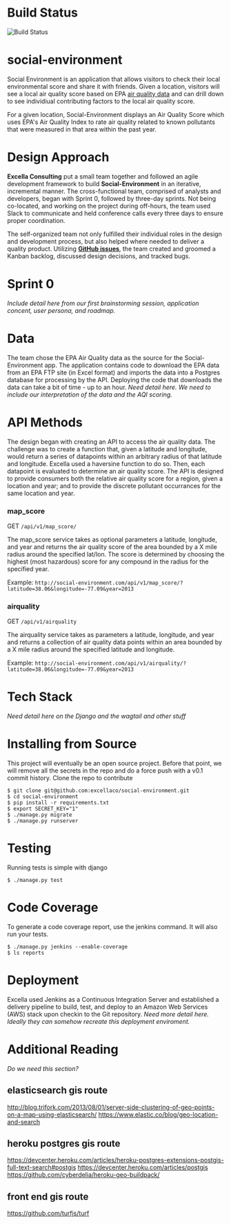 Build Status
===
![Build Status](http://54.86.137.240/jenkins/buildStatus/icon?job=social-environment)

# social-environment

Social Environment is an application that allows visitors to check their local environmental score and share it with friends.  Given a location, visitors will see a local air quality score based on EPA <a href="http://www3.epa.gov/airdata/ad_basic.html">air quality data</a> and can drill down to see individiual contributing factors to the local air quality score.

For a given location, Social-Environment displays an Air Quality Score which uses EPA's Air Quality Index to rate air quality related to known pollutants that were measured in that area within the past year.


Design Approach
===
**Excella Consulting** put a small team together and followed an agile development framework to build **Social-Environment** in an iterative, incremental manner. The cross-functional team, comprised of analysts and developers, began with Sprint 0, followed by three-day sprints. Not being co-located, and working on the project during off-hours, the team used Slack to communicate and held conference calls every three days to ensure proper coordination.

The self-organized team not only fulfilled their individual roles in the design and development process, but also helped where needed to deliver a quality product. Utilizing **[GitHub issues](https://github.com/excellaco/social-environment/issues)**, the team created and groomed a Kanban backlog, discussed design decisions, and tracked bugs.


Sprint 0
===
*Include detail here from our first brainstorming session, application concent, user persona, and roadmap.*


Data
===
The team chose the EPA Air Quality data as the source for the Social-Environment app.  The application contains code to download the EPA data from an EPA FTP site (in Excel format) and imports the data into a Postgres database for processing by the API.  Deploying the code that downloads the data can take a bit of time - up to an hour.  *Need detail here.  We need to include our interpretation of the data and the AQI scoring.*

API Methods
===
The design began with creating an API to access the air quality data.  The challenge was to create a function that, given a latitude and longitude, would return a series of datapoints within an arbitrary radius of that latitude and longitude.  Excella used a haversine function to do so.  Then, each datapoint is evaluated to determine an air quality score.  The API is designed to provide consumers both the relative air quality score for a region, given a location and year; and to provide the discrete pollutant occurrances for the same location and year.


### map_score
GET `/api/v1/map_score/`

The map_score service takes as optional parameters a latitude, longitude, and year and returns the air quality score of the area bounded by a X mile radius around the specified lat/lon.  The score is determined by choosing the highest (most hazardous) score for any compound in the radius for the specified year.

Example: `http://social-environment.com/api/v1/map_score/?latitude=38.06&longitude=-77.09&year=2013`

### airquality
GET `/api/v1/airquality`

The airquality service takes as parameters a latitude, longitude, and year and returns a collection of air quality data points within an area bounded by a X mile radius around the specified latitude and longitude.

Example: `http://social-environment.com/api/v1/airquality/?latitude=38.06&longitude=-77.09&year=2013`


Tech Stack
===
*Need detail here on the Django and the wagtail and other stuff*


Installing from Source
===

This project will eventually be an open source project. Before that point, we will remove all the secrets in the repo and do a force push with a v0.1 commit history. Clone the repo to contribute

    $ git clone git@github.com:excellaco/social-environment.git
    $ cd social-environment
    $ pip install -r requirements.txt
    $ export SECRET_KEY="1"
    $ ./manage.py migrate
    $ ./manage.py runserver


Testing
===
Running tests is simple with django

    $ ./manage.py test
    
Code Coverage
===
To generate a code coverage report, use the jenkins command. It will also run your tests. 

    $ ./manage.py jenkins --enable-coverage
    $ ls reports



Deployment
===
Excella used Jenkins as a Continuous Integration Server and established a delivery pipeline to build, test, and deploy to an Amazon Web Services (AWS) stack upon checkin to the Git repository.  *Need more detail here.  Ideally they can somehow recreate this deployment enviroment.*


Additional Reading
===

*Do we need this section?*

elasticsearch gis route
---
http://blog.trifork.com/2013/08/01/server-side-clustering-of-geo-points-on-a-map-using-elasticsearch/
https://www.elastic.co/blog/geo-location-and-search

heroku postgres gis route
---
https://devcenter.heroku.com/articles/heroku-postgres-extensions-postgis-full-text-search#postgis
https://devcenter.heroku.com/articles/postgis
https://github.com/cyberdelia/heroku-geo-buildpack/

front end gis route
---
https://github.com/turfjs/turf

